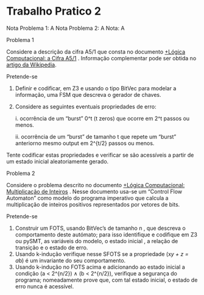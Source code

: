 # Trabalho Pratico 2

Nota Problema 1: A
Nota Problema 2: A
Nota: A

Problema 1

Considere a descrição da cifra A5/1 que consta no documento [+Lógica Computacional: a
Cifra A5/1](https://paper.dropbox.com/doc/NwkyAeoKf0srn6MyQjWKP) . Informação complementar pode ser obtida no [artigo da Wikipedia](https://en.wikipedia.org/wiki/A5/1). 

Pretende-se
  1. Definir e codificar, em Z3 e usando o tipo BitVec para modelar a informação, uma
  FSM que descreva o gerador de chaves.
  2. Considere as seguintes eventuais propriedades de erro:
   
      i.  ocorrência de um “burst” 0^t (t zeros) que ocorre em 2^t passos ou menos.
   
     ii. ocorrência de um “burst” de tamanho t que repete um “burst” anteriorno mesmo output em 2^{t/2}  passos ou menos.

  Tente codificar estas propriedades e verificar se são acessíveis a partir de um
  estado inicial aleatoriamente gerado.
    
Problema 2

Considere o problema descrito no documento [+Lógica Computacional: Multiplicação de 
Inteiros](https://paper.dropbox.com/doc/Logica-Computacional-Multiplicacao-de-Inteiros-n1G7pMihg2yJrMswfpBxr) . Nesse documento usa-se um “Control Flow Automaton” como  modelo 
do programa imperativo que calcula a multiplicação de  inteiros positivos representados por 
vetores de bits.

Pretende-se
  1. Construir um FOTS, usando BitVec’s de tamanho n , que descreva o
  comportamento deste autómato; para isso identifique e codifique em Z3  ou pySMT,
  as variáveis do modelo, o estado inicial , a relação de transição e o estado de erro.
  3. Usando k-indução verifique nesse SFOTS se a propriedade (x*y + z = a*b) é
  um invariante do seu comportamento.
  5. Usando k-indução no FOTS acima e adicionando ao estado inicial  a condição
  (a < 2^{n/2}) ∧ (b < 2^{n/2}), verifique a segurança do programa; nomeadamente
  prove que, com tal estado inicial, o estado de erro nunca é acessível.
